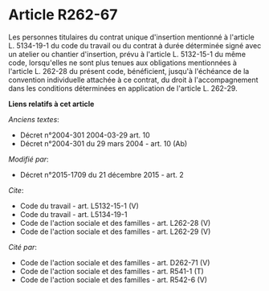 # Article R262-67

Les personnes titulaires du contrat unique d'insertion mentionné à l'article L. 5134-19-1 du code du travail ou du contrat à
durée déterminée signé avec un atelier ou chantier d'insertion, prévu à l'article L. 5132-15-1 du même code, lorsqu'elles ne
sont plus tenues aux obligations mentionnées à l'article L. 262-28 du présent code, bénéficient, jusqu'à l'échéance de la
convention individuelle attachée à ce contrat, du droit à l'accompagnement dans les conditions déterminées en application de
l'article L. 262-29.

**Liens relatifs à cet article**

_Anciens textes_:

  - Décret n°2004-301 2004-03-29 art. 10
  - Décret n°2004-301 du 29 mars 2004 - art. 10 (Ab)

_Modifié par_:

  - Décret n°2015-1709 du 21 décembre 2015 - art. 2

_Cite_:

  - Code du travail - art. L5132-15-1 (V)
  - Code du travail - art. L5134-19-1
  - Code de l'action sociale et des familles - art. L262-28 (V)
  - Code de l'action sociale et des familles - art. L262-29 (V)

_Cité par_:

  - Code de l'action sociale et des familles - art. D262-71 (V)
  - Code de l'action sociale et des familles - art. R541-1 (T)
  - Code de l'action sociale et des familles - art. R542-6 (V)
